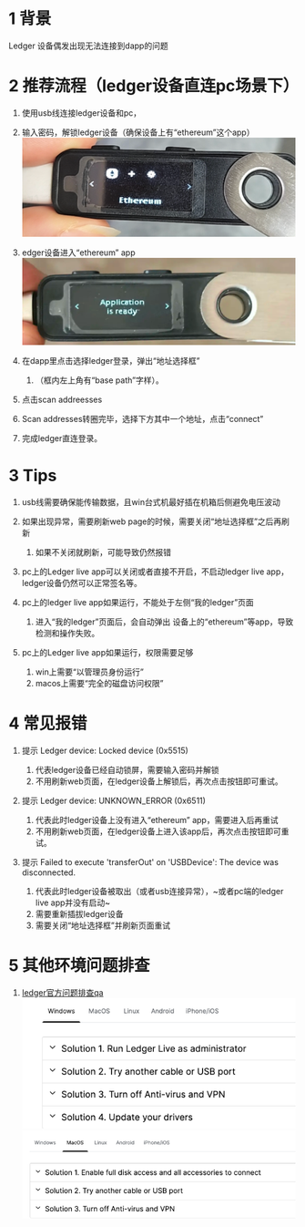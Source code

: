# 1 背景

Ledger 设备偶发出现无法连接到dapp的问题

# 2 推荐流程（ledger设备直连pc场景下）

1. 使用usb线连接ledger设备和pc，
2. 输入密码，解锁ledger设备（确保设备上有“ethereum”这个app）   ![](./images/img.png)
3. edger设备进入“ethereum” app   ![](./images/img_1.png)
4. 在dapp里点击选择ledger登录，弹出“地址选择框”
   1. （框内左上角有“base path”字样）。

5. 点击scan addreesses
6. Scan addresses转圈完毕，选择下方其中一个地址，点击“connect”
7. 完成ledger直连登录。

# 3 Tips

1. usb线需要确保能传输数据，且win台式机最好插在机箱后侧避免电压波动
2. 如果出现异常，需要刷新web page的时候，需要关闭“地址选择框”之后再刷新
   
   1. 如果不关闭就刷新，可能导致仍然报错
3. pc上的Ledger live app可以关闭或者直接不开启，不启动ledger live app，ledger设备仍然可以正常签名等。
4. pc上的ledger live app如果运行，不能处于左侧“我的ledger”页面
   
   1. 进入“我的ledger”页面后，会自动弹出 设备上的“ethereum”等app，导致检测和操作失败。
5. pc上的Ledger live app如果运行，权限需要足够
   
   1. win上需要“以管理员身份运行”
   2. macos上需要“完全的磁盘访问权限”

# 4 常见报错

1. 提示 Ledger device: Locked device (0x5515)
   
   1. 代表ledger设备已经自动锁屏，需要输入密码并解锁
   2. 不用刷新web页面，在ledger设备上解锁后，再次点击按钮即可重试。
2. 提示 Ledger device: UNKNOWN\_ERROR (0x6511)
   
   1. 代表此时ledger设备上没有进入“ethereum” app，需要进入后再重试
   2. 不用刷新web页面，在ledger设备上进入该app后，再次点击按钮即可重试。
3. 提示 Failed to execute 'transferOut' on 'USBDevice': The device was disconnected.
   
   1. 代表此时ledger设备被取出（或者usb连接异常），~或者pc端的ledger live app并没有启动~
   2. 需要重新插拔ledger设备
   3. 需要关闭“地址选择框”并刷新页面重试

# 5 其他环境问题排查

1. [ledger官方问题排查qa](https://support.ledger.com/article/115005165269-zd])
   ![1741434203401](images/readMe/1741434203401.png)
   ![1741434217268](images/readMe/1741434217268.png)

